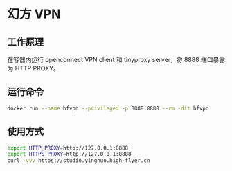 # 幻方 VPN

## 工作原理

在容器内运行 openconnect VPN client 和 tinyproxy server，将 8888 端口暴露为 HTTP PROXY。

## 运行命令

```bash
docker run --name hfvpn --privileged -p 8888:8888 --rm -dit hfvpn
```

## 使用方式

```bash
export HTTP_PROXY=http://127.0.0.1:8888
export HTTPS_PROXY=http://127.0.0.1:8888
curl -vvv https://studio.yinghuo.high-flyer.cn
```
